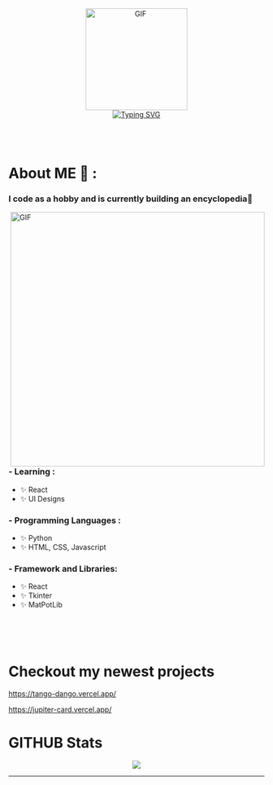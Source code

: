 

<!--
**Jayzll/Jayzll** is a ✨ _special_ ✨ repository because its `README.md` (this file) appears on your GitHub profile.

Here are some ideas to get you started:

- 🔭 I’m currently working on ...
- 🌱 I’m currently learning ...
- 👯 I’m looking to collaborate on ...
- 🤔 I’m looking for help with ...
- 💬 Ask me about ...
- 📫 How to reach me: ...
- 😄 Pronouns: ...
- ⚡ Fun fact: ...
-->



<div align="center">
<img width="200" alt="GIF" align="center" src="https://media2.giphy.com/media/v1.Y2lkPTc5MGI3NjExMHJ1ZHFxNG5rMHloNnlydml3ZTVhMG5qcjBnc2N1cWIyOGZ3aTFvdSZlcD12MV9pbnRlcm5hbF9naWZfYnlfaWQmY3Q9Zw/xTiIzJSKB4l7xTouE8/giphy.gif">
</div>
<div align="center">
<a href="https://git.io/typing-svg"><img src="https://readme-typing-svg.demolab.com?font=Mochiy+Pop+P+One&size=50&letterSpacing=1rem&duration=1000&pause=1000&color=F76080&background=FFF28B00&center=true&multiline=true&width=500&height=200&lines=%E3%81%93%E3%82%93%E3%81%AB%E3%81%A1%E3%81%AF%EF%BC%81;%E3%82%B8%E3%83%A5%E3%83%94%E3%82%BF%E3%83%BC%E3%81%A7%E3%81%99%EF%BC%81" alt="Typing SVG" /></a>
</div>


<!--
<div align="center">
<img hight="300" width="700" alt="GIF" align="center" src="https://media2.giphy.com/media/v1.Y2lkPTc5MGI3NjExa3R4NXRoeDlrZjhmZGx4anUwamd4aWN1bjJxd205Zmxub2EwYmE5biZlcD12MV9pbnRlcm5hbF9naWZfYnlfaWQmY3Q9Zw/13ZzYXkeIjcZy0/giphy.gif">
</div>
-->

</br>
</br>
</br>


# About ME 💬 :

### I code as a hobby and is currently building an encyclopedia👋

<img hight="400" width="500" alt="GIF" align="right" src="https://i.pinimg.com/originals/8c/45/a5/8c45a59c9a6239012787c3cbb50f6f24.gif">

### - Learning :
- ✨ React
- ✨ UI Designs

### - Programming Languages : 
- ✨ Python
- ✨ HTML, CSS, Javascript
### - Framework and Libraries: 
- ✨ React
- ✨ Tkinter
- ✨ MatPotLib

</br>
</br>
</br>


# Checkout my newest projects
https://tango-dango.vercel.app/

https://jupiter-card.vercel.app/


# GITHUB Stats
<p align="center" >  
  <a href="https://github.com/anuraghazra/github-readme-stats"> 
<img  src="https://github-readme-stats.vercel.app/api?username=Jayzll&&show_icons=true&theme=radical"/>
  </a>
  </p>

*************
